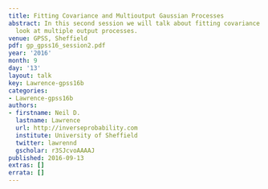 ```yaml
---
title: Fitting Covariance and Multioutput Gaussian Processes
abstract: In this second session we will talk about fitting covariance matrices and
  look at multiple output processes.
venue: GPSS, Sheffield
pdf: gp_gpss16_session2.pdf
year: '2016'
month: 9
day: '13'
layout: talk
key: Lawrence-gpss16b
categories:
- Lawrence-gpss16b
authors:
- firstname: Neil D.
  lastname: Lawrence
  url: http://inverseprobability.com
  institute: University of Sheffield
  twitter: lawrennd
  gscholar: r3SJcvoAAAAJ
published: 2016-09-13
extras: []
errata: []
---
```

